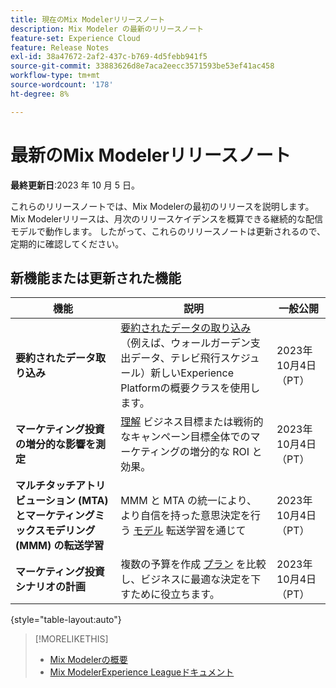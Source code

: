 ```yaml
---
title: 現在のMix Modelerリリースノート
description: Mix Modeler の最新のリリースノート
feature-set: Experience Cloud
feature: Release Notes
exl-id: 38a47672-2af2-437c-b769-4d5febb941f5
source-git-commit: 33883626d8e7aca2eecc3571593be53ef41ac458
workflow-type: tm+mt
source-wordcount: '178'
ht-degree: 8%

---
```


# 最新のMix Modelerリリースノート

**最終更新日**:2023 年 10 月 5 日。

これらのリリースノートでは、Mix Modelerの最初のリリースを説明します。 Mix Modelerリリースは、月次のリリースケイデンスを概算できる継続的な配信モデルで動作します。 したがって、これらのリリースノートは更新されるので、定期的に確認してください。


## 新機能または更新された機能

| 機能 | 説明 | 一般公開 |
|---|---|---|
| **要約されたデータ取り込み** | [要約されたデータの取り込み](../ingest-data/overview.md) （例えば、ウォールガーデン支出データ、テレビ飛行スケジュール）新しいExperience Platformの概要クラスを使用します。 | 2023年10月4日（PT） |
| **マーケティング投資の増分的な影響を測定** | [理解](../dashboard/overview.md) ビジネス目標または戦術的なキャンペーン目標全体でのマーケティングの増分的な ROI と効果。 | 2023年10月4日（PT） |
| **マルチタッチアトリビューション (MTA) とマーケティングミックスモデリング (MMM) の転送学習** | MMM と MTA の統一により、より自信を持った意思決定を行う [モデル](../models/overview.md) 転送学習を通じて | 2023年10月4日（PT） |
| **マーケティング投資シナリオの計画** | 複数の予算を作成 [プラン](../plans/overview.md) を比較し、ビジネスに最適な決定を下すために役立ちます。 | 2023年10月4日（PT） |

{style="table-layout:auto"}


>[!MORELIKETHIS]
>
>* [Mix Modelerの概要](https://business.adobe.com/products/experience-platform/planning-and-measurement.html)
>* [Mix ModelerExperience Leagueドキュメント](https://experienceleague.adobe.com/docs/mix-modeler.html?lang=en)
